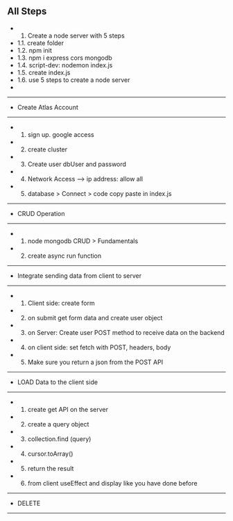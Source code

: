  ## All Steps
 - 1. Create a node server with 5 steps
 - 1.1. create folder
 - 1.2. npm init
 - 1.3. npm i express cors mongodb
 - 1.4. script-dev: nodemon index.js
 - 1.5. create index.js
 - 1.6. use 5 steps to create a node server
 - 
 - -------------------
 - Create Atlas Account
 - -------------------
 - 1. sign up. google access
 - 2. create cluster
 - 3. Create user dbUser and password
 - 4. Network Access --> ip address: allow all 
 - 5. database > Connect > code copy paste in index.js
 - ---------------------
 - CRUD Operation
 - -------------------
 - 1. node mongodb CRUD > Fundamentals
 - 2. create async run function
 - ---------------------------------------------
 - Integrate sending data from client to server
 - ----------------------------------------------
 - 1. Client side: create form
 - 2. on submit get form data and create user object
 - 3. on Server: Create user POST method to receive data on the backend 
 - 4. on client side: set fetch with POST, headers, body
 - 5. Make sure you return a json from the POST API
 - ---------------------------
 - LOAD Data to the client side
 - -------------------------------
 - 1. create get API on the server
 - 2. create a query object
 - 3. collection.find (query)
 - 4. cursor.toArray()
 - 5. return the result
 - 6. from client useEffect and display like you have done before
 - ---------------------------
 - DELETE
 - ---------------------------
